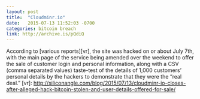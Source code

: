 ```yaml
---
layout: post
title:  "Cloudminr.io"
date:   2015-07-13 11:52:03 -0700
categories: bitcoin breach
link: http://archive.is/pQdiQ
---
```

According to [various reports][vr], the site was hacked on or about July 7th, with the main page of the service being amended over the weekend to offer the sale of customer login and personal information, along with a CSV (comma separated values) taste-test of the details of 1,000 customers’ personal details by the hackers to demonstrate that they were the “real deal.”
[vr]: http://siliconangle.com/blog/2015/07/13/cloudminr-io-closes-after-alleged-hack-bitcoin-stolen-and-user-details-offered-for-sale/
